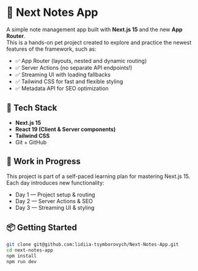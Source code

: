 # 📝 Next Notes App

A simple note management app built with **Next.js 15** and the new **App Router**.  
This is a hands-on pet project created to explore and practice the newest features of the framework, such as:

- ✅ App Router (layouts, nested and dynamic routing)
- ✅ Server Actions (no separate API endpoints!)
- ✅ Streaming UI with loading fallbacks
- ✅ Tailwind CSS for fast and flexible styling
- ✅ Metadata API for SEO optimization

## 📁 Tech Stack

- **Next.js 15**
- **React 19 (Client & Server components)**
- **Tailwind CSS**
- Git + GitHub

## 🚧 Work in Progress

This project is part of a self-paced learning plan for mastering Next.js 15. Each day introduces new functionality:

- Day 1 — Project setup & routing
- Day 2 — Server Actions & SEO
- Day 3 — Streaming UI & styling

## 📦 Getting Started

```bash
git clone git@github.com:lidiia-tsymborovych/Next-Notes-App.git
cd next-notes-app
npm install
npm run dev
